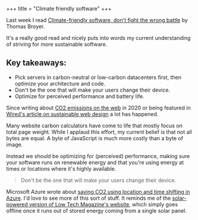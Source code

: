 +++
title = "Climate friendly software"
+++

Last week I read [Climate-friendly software, don't fight the wrong
battle](https://blog.ltgt.net/climate-friendly-software/) by Thomas Broyer.

It's a really good read and nicely puts into words my current understanding of
striving for more sustainable software.

## Key takeaways:

- Pick servers in carbon-neutral or low-carbon datacenters first, then optimize your architecture and code.
- Don't be the one that will make your users change their device.
- Optimize for perceived performance and battery life.

Since writing about [CO2 emissions on the
web](https://www.dannyvankooten.com/blog/2020/website-carbon-emissions/) in 2020
or being featured in [Wired's article on sustainable web design](https://www.wired.com/story/sustainable-software-design-climate-change/) a lot has happened.

Many website carbon calculators have come to life that mostly focus on total page weight. While I applaud this effort, my current
belief is that not all bytes are equal. A byte of JavaScript is much more costly than a byte of image.

Instead we should be optimizing for (perceived) performance, making sure your
software runs on renewable energy and that you're using energy at times or locations where it's
highly available.

> Don't be the one that will make your users change their device.

Microsoft Azure wrote about [saving CO2 using location and time shifting in
Azure](https://devblogs.microsoft.com/ise/saving-co2-using-location-and-time-shifting-in-azure/).
I'd love to see more of this sort of stuff. It reminds me of the [solar-powered version of Low Tech Magazine's website](https://solar.lowtechmagazine.com/),
which simply goes offline once it runs out of stored energy coming from a single solar panel.



